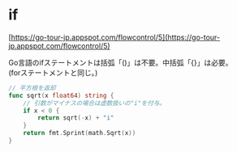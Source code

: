 # if

[https://go-tour-jp.appspot.com/flowcontrol/5](https://go-tour-jp.appspot.com/flowcontrol/5)

Go言語のifステートメントは括弧「()」は不要。中括弧「{}」は必要。  
(forステートメントと同じ。)

```go
// 平方根を返却
func sqrt(x float64) string {
	// 引数がマイナスの場合は虚数扱いの"i"を付与。
	if x < 0 {
		return sqrt(-x) + "i"
	}
	return fmt.Sprint(math.Sqrt(x))
}
```